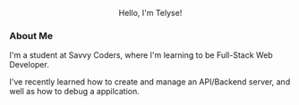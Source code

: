 <p align="center"> Hello, I'm Telyse!</p>

### About Me
<p> I'm a student at Savvy Coders, where I'm learning to be Full-Stack Web Developer.</p>
<p> I've recently learned how to create and manage an API/Backend server, and well as how to debug a appilcation.</p>
